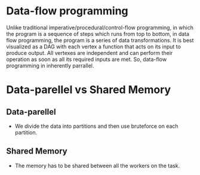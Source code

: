 # Data-flow programming
Unlike traditional imperative/procedural/control-flow programming, in which the program
is a sequence of steps which runs from top to bottom, in data flow programming, the
program is a series of data transformations.
It is best visualized as a DAG with each vertex a function that acts on its input to
produce output. All vertexes are independent and can perform their operation as soon
as all its required inputs are met.
So, data-flow programming in inherently parrallel.

# Data-parellel vs Shared Memory

## Data-parellel
- We divide the data into partitions and then use bruteforce on each partition.

## Shared Memory
- The memory has to be shared between all the workers on the task.

